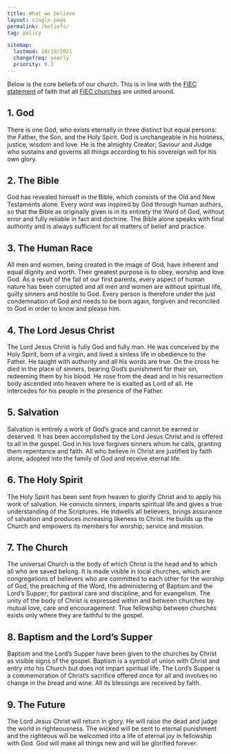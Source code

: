 ```yaml
---
title: What we believe
layout: single-page
permalink: /beliefs/
tag: policy

sitemap: 
  lastmod: 10/10/2021
  changefreq: yearly
  priority: 0.3
---
```


Below is the core beliefs of our church. This is in line with the [FIEC statement](https://fiec.org.uk/who-we-are/beliefs) of faith that all [FIEC churches](https://fiec.org.uk/) are united around.

## 1. God

There is one God, who exists eternally in three distinct but equal persons: the Father, the Son, and the Holy Spirit. God is unchangeable in his holiness, justice, wisdom and love. He is the almighty Creator; Saviour and Judge who sustains and governs all things according to his sovereign will for his own glory.


## 2. The Bible

God has revealed himself in the Bible, which consists of the Old and New Testaments alone. Every word was inspired by God through human authors, so that the Bible as originally given is in its entirety the Word of God, without error and fully reliable in fact and doctrine. The Bible alone speaks with final authority and is always sufficient for all matters of belief and practice.


## 3. The Human Race

All men and women, being created in the image of God, have inherent and equal dignity and worth. Their greatest purpose is to obey, worship and love God. As a result of the fall of our first parents, every aspect of human nature has been corrupted and all men and women are without spiritual life, guilty sinners and hostile to God. Every person is therefore under the just condemnation of God and needs to be born again, forgiven and reconciled to God in order to know and please him.


## 4. The Lord Jesus Christ

The Lord Jesus Christ is fully God and fully man. He was conceived by the Holy Spirit, born of a virgin, and lived a sinless life in obedience to the Father. He taught with authority and all his words are true. On the cross he died in the place of sinners, bearing God’s punishment for their sin, redeeming them by his blood. He rose from the dead and in his resurrection body ascended into heaven where he is exalted as Lord of all. He intercedes for his people in the presence of the Father.


## 5. Salvation

Salvation is entirely a work of God’s grace and cannot be earned or deserved. It has been accomplished by the Lord Jesus Christ and is offered to all in the gospel. God in his love forgives sinners whom he calls, granting them repentance and faith. All who believe in Christ are justified by faith alone, adopted into the family of God and receive eternal life.


## 6. The Holy Spirit

The Holy Spirit has been sent from heaven to glorify Christ and to apply his work of salvation. He convicts sinners, imparts spiritual life and gives a true understanding of the Scriptures. He indwells all believers, brings assurance of salvation and produces increasing likeness to Christ. He builds up the Church and empowers its members for worship, service and mission.


## 7. The Church

The universal Church is the body of which Christ is the head and to which all who are saved belong. It is made visible in local churches, which are congregations of believers who are committed to each other for the worship of God, the preaching of the Word, the administering of Baptism and the Lord’s Supper; for pastoral care and discipline, and for evangelism. The unity of the body of Christ is expressed within and between churches by mutual love, care and encouragement. True fellowship between churches exists only where they are faithful to the gospel.


## 8. Baptism and the Lord’s Supper

Baptism and the Lord’s Supper have been given to the churches by Christ as visible signs of the gospel. Baptism is a symbol of union with Christ and entry into his Church but does not impart spiritual life. The Lord’s Supper is a commemoration of Christ’s sacrifice offered once for all and involves no change in the bread and wine. All its blessings are received by faith.


## 9. The Future

The Lord Jesus Christ will return in glory. He will raise the dead and judge the world in righteousness. The wicked will be sent to eternal punishment and the righteous will be welcomed into a life of eternal joy in fellowship with God. God will make all things new and will be glorified forever.
